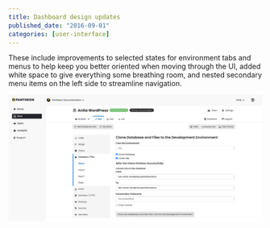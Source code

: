 ```yaml
---
title: Dashboard design updates
published_date: "2016-09-01"
categories: [user-interface]
---
```

These include improvements to selected states for environment tabs and menus to help keep you better oriented when moving through the UI, added white space to give everything some breathing room, and nested secondary menu items on the left side to streamline navigation.

![Dashboard design updates](../images/dashboard/new-dashboard/2024/_interface-workflow-tool.png)
